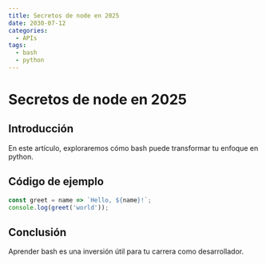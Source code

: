 ```yaml
---
title: Secretos de node en 2025
date: 2030-07-12
categories:
  - APIs
tags:
  - bash
  - python
---
```


# Secretos de node en 2025

## Introducción

En este artículo, exploraremos cómo bash puede transformar tu enfoque en python.

## Código de ejemplo

```javascript
const greet = name => `Hello, ${name}!`;
console.log(greet('world'));
```

## Conclusión

Aprender bash es una inversión útil para tu carrera como desarrollador.